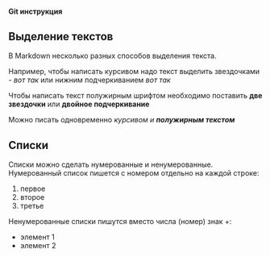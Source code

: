 #### Git инструкция

## Выделение текстов

В Markdown несколько разных способов выделения текста.

Например, чтобы написать курсивом надо текст выделить звездочками - *вот так* или нижним подчеркиванием _вот так_

Чтобы написать текст полужирным шрифтом необходимо поставить **две звездочки** или __двойное подчеркивание__

Можно писать одновременно _курсивом и **полужирным текстом**_

## Списки

Списки можно сделать нумерованные и ненумерованные. Нумерованный список пишется с номером отдельно на каждой строке:
1. первое
2. второе
3. третье

Ненумерованные списки пишутся вместо числа (номер) знак +:
+ элемент 1
+ элемент 2